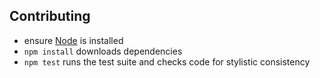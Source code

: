 Contributing
------------

* ensure [Node](http://nodejs.org) is installed
* `npm install` downloads dependencies
* `npm test` runs the test suite and checks code for stylistic consistency

